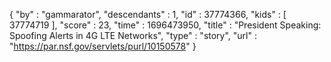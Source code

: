 {
  "by" : "gammarator",
  "descendants" : 1,
  "id" : 37774366,
  "kids" : [ 37774719 ],
  "score" : 23,
  "time" : 1696473950,
  "title" : "President Speaking: Spoofing Alerts in 4G LTE Networks",
  "type" : "story",
  "url" : "https://par.nsf.gov/servlets/purl/10150578"
}
